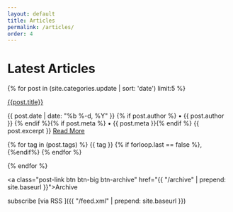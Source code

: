 ```yaml
---
layout: default
title: Articles
permalink: /articles/
order: 4
---
```

<h1 class="post-title">Latest Articles</h1>

{% for post in (site.categories.update | sort: 'date') limit:5 %}

<a class="post-link" href="{{post.url}}" >{{post.title}}</a>

{{ post.date | date: "%b %-d, %Y" }} {% if post.author %} • {{ post.author }} {% endif %}{% if post.meta %} • {{ post.meta }}{% endif %}
{{ post.excerpt }} <a class="btn btn-small btn-more" href="{{post.url}}" >Read More <i class="fa fa-chevron-circle-right"></i></a>

<i class="fa fa-tags"></i>
{% for tag in (post.tags) %} {{ tag }} {% if forloop.last == false %}, {%endif%} {% endfor %}

{% endfor %}

<a class="post-link btn btn-big btn-archive" href="{{ "/archive" | prepend: site.baseurl }}">Archive <i class="fa fa-arrow-circle-right"></i></a>

subscribe [via RSS <i class="fa fa-rss"></i>]({{ "/feed.xml" | prepend: site.baseurl }})
